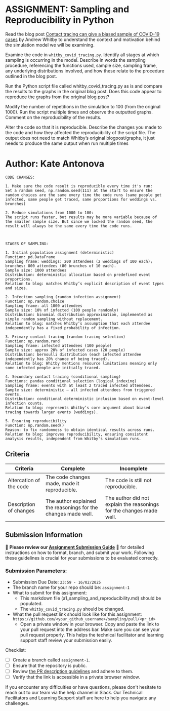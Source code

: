 # ASSIGNMENT: Sampling and Reproducibility in Python

Read the blog post [Contact tracing can give a biased sample of COVID-19 cases](https://andrewwhitby.com/2020/11/24/contact-tracing-biased/) by Andrew Whitby to understand the context and motivation behind the simulation model we will be examining.

Examine the code in `whitby_covid_tracing.py`. Identify all stages at which sampling is occurring in the model. Describe in words the sampling procedure, referencing the functions used, sample size, sampling frame, any underlying distributions involved, and how these relate to the procedure outlined in the blog post.

Run the Python script file called whitby_covid_tracing.py as is and compare the results to the graphs in the original blog post. Does this code appear to reproduce the graphs from the original blog post?

Modify the number of repetitions in the simulation to 100 (from the original 1000). Run the script multiple times and observe the outputted graphs. Comment on the reproducibility of the results.

Alter the code so that it is reproducible. Describe the changes you made to the code and how they affected the reproducibility of the script file. The output does not need to match Whitby’s original blogpost/graphs, it just needs to produce the same output when run multiple times

# Author: Kate Antonova

```
CODE CHANGES:

1. Make sure the code result is reproducible every time it's run:
Set a random seed, np.random.seed(111) at the start to ensure the random choices are the same every time the code runs (same people get infected, same people get traced, same proportions for weddings vs. brunches)

2. Reduce simulations from 1000 to 100:
The script runs faster, but results may be more variable because of the smaller sample size. But since we locked the random seed, the result will always be the same every time the code runs.



STAGES OF SAMPLING:

1. Initial population assignment (deterministic)
Function: pd.DataFrame
Sampling frame: weddings: 200 attendees (2 weddings of 100 each); brunches: 800 attendees (80 brunches of 10 each).
Sample size: 1000 attendees
Distribution: deterministic allocation based on predefined event proportions.
Relation to blog: matches Whitby’s explicit description of event types and sizes.

2. Infection sampling (random infection assignment)
Function: np.random.choice
Sampling frame: all 1000 attendees
Sample size: 10% of infected (100 people randomly)
Distribution: binomial distribution approximation, implemented as simple random sampling without replacement.
Relation to blog: matches Whitby’s assumption that each attendee independently has a fixed probability of infection.

3. Primary contact tracing (random tracing selection)
Function: np.random.rand
Sampling frame: infected attendees (100 people)
Sample size: approx 20% of infected cases (20 people)
Distribution: bernoulli distribution (each infected attendee independently has 20% chance of being traced).
Relation to blog: Whitby mentions resource limitations meaning only some infected people are initially traced.

4. Secondary contact tracing (conditional sampling)
Functions: pandas conditional selection (logical indexing)
Sampling frame: events with at least 2 traced infected attendees.
Sample size: deterministic — all infected attendees from triggered events.
Distribution: conditional deterministic inclusion based on event-level infection counts.
Relation to blog: represents Whitby’s core argument about biased tracing towards larger events (weddings).

5. Ensuring reproducibility
Function: np.random.seed()
Reason: to fix randomness to obtain identical results across runs.
Relation to blog: improves reproducibility, ensuring consistent analysis results, independent from Whitby's simulation runs.

```

## Criteria

| Criteria                | Complete                                                       | Incomplete                                                           |
| ----------------------- | -------------------------------------------------------------- | -------------------------------------------------------------------- |
| Altercation of the code | The code changes made, made it reproducible.                   | The code is still not reproducible.                                  |
| Description of changes  | The author explained the reasonings for the changes made well. | The author did not explain the reasonings for the changes made well. |

## Submission Information

🚨 **Please review our [Assignment Submission Guide](https://github.com/UofT-DSI/onboarding/blob/main/onboarding_documents/submissions.md)** 🚨 for detailed instructions on how to format, branch, and submit your work. Following these guidelines is crucial for your submissions to be evaluated correctly.

### Submission Parameters:

- Submission Due Date: `23:59 - 16/02/2025`
- The branch name for your repo should be: `assignment-1`
- What to submit for this assignment:
  - This markdown file (a1_sampling_and_reproducibility.md) should be populated.
  - The `whitby_covid_tracing.py` should be changed.
- What the pull request link should look like for this assignment: `https://github.com/<your_github_username>/sampling/pull/<pr_id>`
  - Open a private window in your browser. Copy and paste the link to your pull request into the address bar. Make sure you can see your pull request properly. This helps the technical facilitator and learning support staff review your submission easily.

Checklist:

- [ ] Create a branch called `assignment-1`.
- [ ] Ensure that the repository is public.
- [ ] Review [the PR description guidelines](https://github.com/UofT-DSI/onboarding/blob/main/onboarding_documents/submissions.md#guidelines-for-pull-request-descriptions) and adhere to them.
- [ ] Verify that the link is accessible in a private browser window.

If you encounter any difficulties or have questions, please don't hesitate to reach out to our team via the help channel in Slack. Our Technical Facilitators and Learning Support staff are here to help you navigate any challenges.
